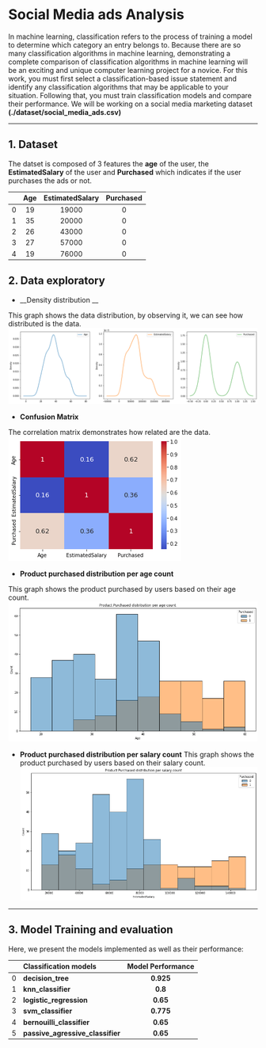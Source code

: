 # **Social Media ads Analysis**
In machine learning, classification refers to the process of training a model to determine which category an entry belongs to. Because there are so many classification algorithms in machine learning, demonstrating a complete comparison of classification algorithms in machine learning will be an exciting and unique computer learning project for a novice. For this work, you must first select a classification-based issue statement and identify any classification algorithms that may be applicable to your situation. Following that, you must train classification models and compare their performance. We will be working on a social media marketing dataset __(./dataset/social_media_ads.csv)__

---
## __1. Dataset__
The datset is composed of 3 features the __age__ of the user, 
the __EstimatedSalary__ of the user and __Purchased__ which indicates
if the user purchases the ads or not.

|    |   Age |   EstimatedSalary |   Purchased |
|---:|:------:|:------------------:|:------------:|
|  0 |    19 |             19000 |           0 |
|  1 |    35 |             20000 |           0 |
|  2 |    26 |             43000 |           0 |
|  3 |    27 |             57000 |           0 |
|  4 |    19 |             76000 |           0 |

## __2. Data exploratory__

- __Density distribution __

This graph shows the data distribution, by observing it, we can see how
distributed is the data. 
![](./analysis_graph/1.png)

- __Confusion Matrix__

The correlation matrix demonstrates how related are the data.
![](./analysis_graph/2.png)

- __Product purchased distribution per age count__

This graph shows the product purchased by users based on their age count.
![](./analysis_graph/3.png)

- __Product purchased distribution per salary count__
This graph shows the product purchased by users based on their salary count.
![](./analysis_graph/4.png)

---
## __3. Model Training and evaluation__

Here, we present the models implemented as well as their performance:

|    | **Classification models**        |   **Model Performance** |
|---:|:-----------------------------|:--------------------:|
|  0 | __decision_tree__                |               __0.925__ |
|  1 | __knn_classifier__               |               __0.8__   |
|  2 | __logistic_regression__          |               __0.65__  |
|  3 | __svm_classifier__               |               __0.775__ |
|  4 | __bernouilli_classifier__        |               __0.65__  |
|  5 | __passive_agressive_classifier__ |               __0.65__ |